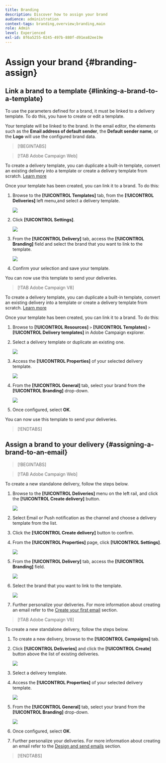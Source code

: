 ```yaml
---
title: Branding
description: Discover how to assign your brand
audience: administration
context-tags: branding,overview;branding,main
role: Admin
level: Experienced
exl-id: 8f6a5255-0245-497b-880f-d91ea82ee19e
---
```

# Assign your brand {#branding-assign}

## Link a brand to a template {#linking-a-brand-to-a-template}

To use the parameters defined for a brand, it must be linked to a delivery template. To do this, you have to create or edit a template.

Your template will be linked to the brand. In the email editor, the elements such as the **Email address of default sender**, the **Default sender name**, or the **Logo** will use the configured brand data.

>[!BEGINTABS]

>[!TAB Adobe Campaign Web]

To create a delivery template, you can duplicate a built-in template, convert an existing delivery into a template or create a delivery template from scratch. [Learn more](../../msg/delivery-template.md)

Once your template has been created, you can link it to a brand. To do this:

1. Browse to the **[!UICONTROL Templates]** tab, from the **[!UICONTROL Deliveries]** left menu,and select a delivery template.

    ![](assets/branding_assign_web_1.png)

1. Click **[!UICONTROL Settings]**.

    ![](assets/branding_assign_web_2.png)

1. From the **[!UICONTROL Delivery]** tab, access the **[!UICONTROL Branding]** field and select the brand that you want to link to the template.

    ![](assets/branding_assign_web_3.png)

1. Confirm your selection and save your template.

You can now use this template to send your deliveries.

>[!TAB Adobe Campaign V8]

To create a delivery template, you can duplicate a built-in template, convert an existing delivery into a template or create a delivery template from scratch. [Learn more](https://experienceleague.adobe.com/docs/campaign/campaign-v8/send/create-templates.html)

Once your template has been created, you can link it to a brand. To do this:

1. Browse to **[!UICONTROL Resources]** `>` **[!UICONTROL Templates]** `>` **[!UICONTROL Delivery templates]** in Adobe Campaign explorer.

1. Select a delivery template or duplicate an existing one.

    ![](assets/branding_assign_V8_1.png)

1. Access the **[!UICONTROL Properties]** of your selected delivery template.

    ![](assets/branding_assign_V8_2.png)

1. From the **[!UICONTROL General]** tab, select your brand from the **[!UICONTROL Branding]** drop-down.

    ![](assets/branding_assign_V8_3.png)

1. Once configured, select **OK**.

You can now use this template to send your deliveries.

>[!ENDTABS]

## Assign a brand to your delivery {#assigning-a-brand-to-an-email}

>[!BEGINTABS]

>[!TAB Adobe Campaign Web]

To create a new standalone delivery, follow the steps below.

1. Browse to the **[!UICONTROL Deliveries]** menu on the left rail, and click the **[!UICONTROL Create delivery]** button.

    ![](assets/branding_assign_web_4.png)

1. Select Email or Push notification as the channel and choose a delivery template from the list.

1. Click the **[!UICONTROL Create delivery]** button to confirm.

1. From the **[!UICONTROL Properties]** page, click **[!UICONTROL Settings]**.

    ![](assets/branding_assign_web_5.png)

1. From the **[!UICONTROL Delivery]** tab, access the **[!UICONTROL Branding]** field.

    ![](assets/branding_assign_web_6.png)

1. Select the brand that you want to link to the template.

    ![](assets/branding_assign_web_7.png)

1. Further personalize your deliveries. For more information about creating an email refer to the [Create your first email](../../email/create-email.md) section.

>[!TAB Adobe Campaign V8]

To create a new standalone delivery, follow the steps below.

1. To create a new delivery, browse to the **[!UICONTROL Campaigns]** tab.

1. Click **[!UICONTROL Deliveries]** and click the **[!UICONTROL Create]** button above the list of existing deliveries.

    ![](assets/branding_assign_V8_4.png)

1. Select a delivery template.

1. Access the **[!UICONTROL Properties]** of your selected delivery template.

    ![](assets/branding_assign_V8_5.png)

1. From the **[!UICONTROL General]** tab, select your brand from the **[!UICONTROL Branding]** drop-down.

    ![](assets/branding_assign_V8_6.png)

1. Once configured, select **OK**.

1. Further personalize your deliveries. For more information about creating an email refer to the [Design and send emails](../../email/create-email.md) section.

>[!ENDTABS]
